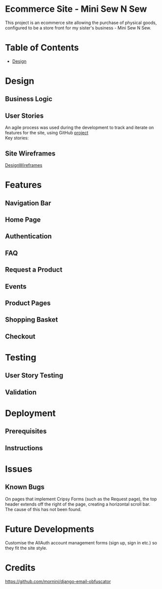 # Ecommerce Site - Mini Sew N Sew
This project is an ecommerce site allowing the purchase of physical goods, configured to be a store front for my sister's business - Mini Sew N Sew.  

# Table of Contents
- [Design](#design)

# Design
## Business Logic
## User Stories
An agile process was used during the development to track and iterate on features for the site, using GitHub [project](https://github.com/users/SiJiL82/projects/1)  
Key stories:  

## Site Wireframes
[DesignWireframes](docs/design_wireframes.md)  

# Features
## Navigation Bar
## Home Page
## Authentication
## FAQ
## Request a Product
## Events
## Product Pages
## Shopping Basket
## Checkout

# Testing
## User Story Testing
## Validation

# Deployment
## Prerequisites
## Instructions

# Issues
## Known Bugs
On pages that implement Cripsy Forms (such as the Request page), the top header extends off the right of the page, creating a horizontal scroll bar.  
The cause of this has not been found.  
# Future Developments
Customise the AllAuth account management forms (sign up, sign in etc.) so they fit the site style. 
# Credits
https://github.com/morninj/django-email-obfuscator